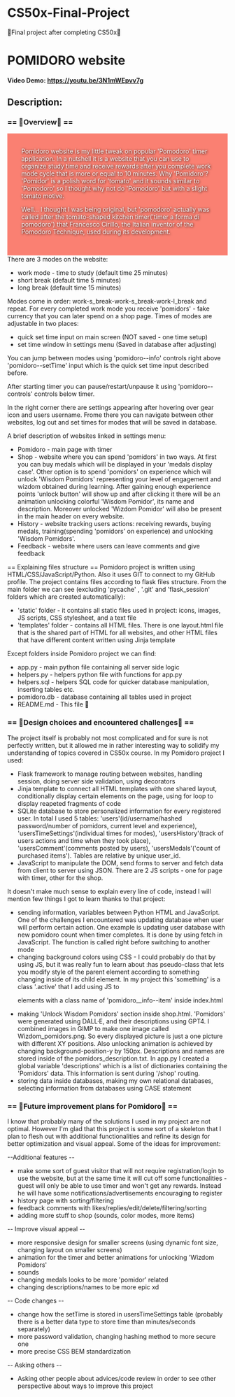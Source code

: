 # CS50x-Final-Project

🍅Final project after completing CS50x🍅

# POMIDORO website

#### Video Demo: https://youtu.be/3N1mWEpvv7g

## Description:

### == 🍅Overview🍅 ==

<div style="background-color: salmon;
            color: whitesmoke;
            text-shadow: 1px 1px 5px black;
            padding: 2rem">
Pomidoro website is my little tweak on popular 'Pomodoro' timer application.
In a nutshell it is a website that you can use to organize study time and receive rewards after you complete work mode cycle that is more or equal to 10 minutes. Why 'Pomidoro'? 'Pomidor' is a polish word for 'tomato' and it sounds similar to 'Pomodoro' so I thought why not do 'Pomodoro' but with a slight tomato motive.

Well... I thought I was being original, but 'pomodoro' actually was called after
the tomato-shaped kitchen timer('timer a forma di pomodoro') that Francesco Cirillo, the Italian inventor of the Pomodoro Technique, used during its development.

</div>
There are 3 modes on the website:

- work mode - time to study (default time 25 minutes)
- short break (default time 5 minutes)
- long break (default time 15 minutes)

Modes come in order: work-s_break-work-s_break-work-l_break and repeat.
For every completed work mode you receive 'pomidors' - fake currency that you can later spend on a shop page. Times of modes are adjustable in two places:

- quick set time input on main screen (NOT saved - one time setup)
- set time window in settings menu (Saved in database after adjusting)

You can jump between modes using 'pomidoro--info' controls right above
'pomidoro--setTime' input which is the quick set time input described before.

After starting timer you can pause/restart/unpause it using 'pomidoro--controls' controls below timer.

In the right corner there are settings appearing after hovering over gear icon and
users username. Frome there you can navigate between other websites, log out and set times for modes that will be saved in database.

A brief description of websites linked in settings menu:

- Pomidoro - main page with timer
- Shop - website where you can spend 'pomidors' in two ways. At first you can buy medals which will be displayed in your 'medals display case'. Other option is to spend 'pomidors' on experience which will unlock 'Wisdom Pomidors' representing your level of engagement and wizdom obtained during learning. After gaining enough experience points 'unlock button' will show up and after clicking it there will be an animation unlocking colorful 'Wisdom Pomidor', its name and description. Moreover unlocked 'Wizdom Pomidor' will also be present in the main header on every website.
- History - website tracking users actions: receiving rewards, buying medals,
  training(spending 'pomidors' on experience) and unlocking 'Wisdom Pomidors'.
- Feedback - website where users can leave comments and give feedback

== Explaining files structure ==
Pomidoro project is written using HTML/CSS/JavaScript/Python. Also it uses GIT to connect to my GitHub profile. The project contains files according to flask files structure. From the main folder we can see (excluding 'pycache' , '.git' and 'flask_session' folders which are created automatically):

- 'static' folder - it contains all static files used in project: icons, images, JS scripts, CSS stylesheet, and a text file
- 'templates' folder - contains all HTML files. There is one layout.html file that is the shared part of HTML for all websites, and other HTML files that have different content written using Jinja template

Except folders inside Pomidoro project we can find:

- app.py - main python file containing all server side logic
- helpers.py - helpers python file with functions for app.py
- helpers.sql - helpers SQL code for quicker database manipulation, inserting tables etc.
- pomidoro.db - database containing all tables used in project
- README.md - This file 🙂

### == 🍅Design choices and encountered challenges🍅 ==

The project itself is probably not most complicated and for sure is not perfectly written, but it allowed me in rather interesting way to solidify my understanding of topics covered in CS50x course. In my Pomidoro project I used:

- Flask framework to manage routing between websites, handling session, doing server side validation, using decorators
- Jinja template to connect all HTML templates with one shared layout, conditionally display certain elements on the page, using for loop to display reapeted fragments of code
- SQLite database to store personalized information for every registered user. In total I used 5 tables: 'users'(id/username/hashed password/number of pomidors, current level and experience), 'usersTimeSettings'(individual times for modes), 'usersHistory'(track of users actions and time when they took place), 'usersComment'(comments posted by users), 'usersMedals'('count of purchased items'). Tables are relative by unique user_id.
- JavaScript to manipulate the DOM, send forms to server and fetch data from client to server using JSON. There are 2 JS scripts - one for page with timer, other for the shop.

It doesn't make much sense to explain every line of code, instead I will mention few things I got to learn thanks to that project:

- sending information, variables between Python HTML and JavaScript. One of the challenges I encountered was updating database when user will perform certain action. One example is updating user database with new pomidoro count when timer completes. It is done by using fetch in JavaScript. The function is called right before switching to another mode
- changing background colors using CSS - I could probably do that by using JS, but it was really fun to learn about :has pseudo-class that lets you modify style of the parent element according to something changing inside of its child element. In my project this 'something' is a class '.active' that I add using JS to <p> elements with a class name of 'pomidoro\_\_info--item' inside index.html
- making 'Unlock Wisdom Pomidors' section inside shop.html. 'Pomidors' were generated using DALL·E, and their descriptions using GPT4. I combined images in GIMP to make one image called Wizdom_pomidors.png. So every displayed picture is just a one picture with different XY positions. Also unlocking animation is achieved by changing background-position-y by 150px. Descriptions and names are stored inside of the pomidors_description.txt. In app.py I created a global variable 'descriptions' which is a list of dictionaries containing the 'Pomidors' data. This information is sent during '/shop' routing.
- storing data inside databases, making my own relational databases, selecting information from databases using CASE statement

### == 🍅Future improvement plans for Pomidoro🍅 ==

I know that probably many of the solutions I used in my project are not optimal. However I'm glad that this project is some sort of a skeleton that I plan to flesh out with additional functionalities and refine its design for better optimization and visual appeal. Some of the ideas for improvement:

--Additional features --

- make some sort of guest visitor that will not require registration/login to use the website, but at the same time it will cut off some functionalities - guest will only be able to use timer and won't get any rewards. Instead he will have some notifications/advertisements encouraging to register
- history page with sorting/filtering
- feedback comments with likes/replies/edit/delete/filtering/sorting
- adding more stuff to shop (sounds, color modes, more items)

-- Improve visual appeal --

- more responsive design for smaller screens (using dynamic font size, changing layout on smaller screens)
- animation for the timer and better animations for unlocking 'Wizdom Pomidors'
- sounds
- changing medals looks to be more 'pomidor' related
- changing descriptions/names to be more epic xd

-- Code changes --

- change how the setTime is stored in usersTimeSettings table (probably there is a better
  data type to store time than minutes/seconds separately)
- more password validation, changing hashing method to more secure one
- more precise CSS BEM standardization

-- Asking others --

- Asking other people about advices/code review in order to see other perspective about ways to improve this project
